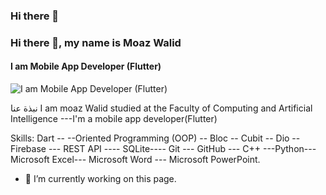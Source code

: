 ### Hi there 👋
### Hi there 👋, my name is Moaz Walid
#### I am Mobile App Developer (Flutter)
![I am Mobile App Developer (Flutter)](https://media.licdn.com/dms/image/D4D03AQGiAWdtHMhlrA/profile-displayphoto-shrink_800_800/0/1689174933212?e=1697068800&v=beta&t=AKHxYanYk7WjNm_nelwaDYHom49BC7hd6nCVRv54fpI)

نبذة عنا
I am moaz Walid studied at the Faculty of Computing and Artificial Intelligence ---I'm a mobile app developer(Flutter)

Skills: Dart -- --Oriented Programming (OOP) -- Bloc -- Cubit -- Dio --  Firebase --- REST API ---- SQLite----  Git --- GitHub --- C++  ---Python---   Microsoft Excel---  Microsoft Word --- Microsoft PowerPoint.

- 🔭 I’m currently working on this page. 
